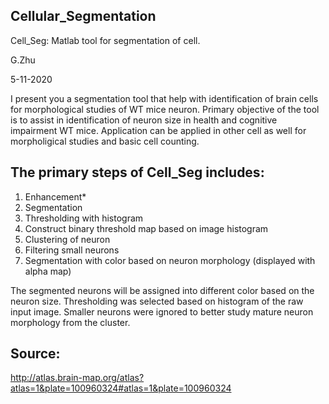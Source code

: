 ## Cellular_Segmentation
Cell_Seg: 
Matlab tool for segmentation of cell. 

G.Zhu

5-11-2020

I present you a segmentation tool that help with identification of brain cells for morphological studies of WT mice neuron. Primary objective of the tool is to assist in identification of neuron size in health and cognitive impairment WT mice. Application can be applied in other cell as well for morpholigical studies and basic cell counting.

## The primary steps of Cell_Seg includes: 
1) Enhancement*
2) Segmentation
3) Thresholding with histogram
4) Construct binary threshold map based on image histogram
5) Clustering of neuron
6) Filtering small neurons
7) Segmentation with color based on neuron morphology (displayed with alpha map)

The segmented neurons will be assigned into different color based on the neuron size. Thresholding was selected based on histogram of the raw input image. Smaller neurons were ignored to better study mature neuron morphology from the cluster. 

## Source: 
http://atlas.brain-map.org/atlas?atlas=1&plate=100960324#atlas=1&plate=100960324

